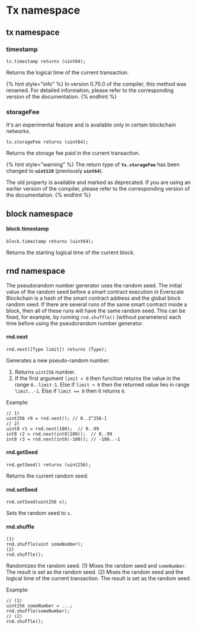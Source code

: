 # Tx namespace

## **tx** namespace

### timestamp

```solidity
tx.timestamp returns (uint64);
```

Returns the logical time of the current transaction.

{% hint style="info" %}
In version 0.70.0 of the compiler, this method was renamed. For detailed information, please refer to the corresponding version of the documentation.
{% endhint %}

### storageFee

It's an experimental feature and is available only in certain blockchain networks.

```solidity
tx.storageFee returns (uint64);
```

Returns the storage fee paid in the current transaction.

{% hint style="warning" %}
&#x20;The return type of **`tx.storageFee`** has been changed to **`uint120`** (previously **`uint64`**).

The old property is available and marked as deprecated. If you are using an earlier version of the compiler, please refer to the corresponding version of the documentation.
{% endhint %}

## **block** namespace

#### block.timestamp

```solidity
block.timestamp returns (uint64);
```

Returns the starting logical time of the current block.

## **rnd** namespace

The pseudorandom number generator uses the random seed. The initial value of the random seed before a smart contract execution in Everscale Blockchain is a hash of the smart contract address and the global block random seed. If there are several runs of the same smart contract inside a block, then all of these runs will have the same random seed. This can be fixed, for example, by running `rnd.shuffle()` (without parameters) each time before using the pseudorandom number generator.

#### rnd.next

```solidity
rnd.next([Type limit]) returns (Type);
```

Generates a new pseudo-random number.

1. Returns `uint256` number.
2. If the first argument `limit > 0` then function returns the value in the range `0..limit-1`. Else if `limit < 0` then the returned value lies in range `limit..-1`. Else if `limit == 0` then it returns `0`.

Example:

```solidity
// 1)
uint256 r0 = rnd.next(); // 0..2^256-1
// 2)
uint8 r1 = rnd.next(100);  // 0..99
int8 r2 = rnd.next(int8(100));  // 0..99
int8 r3 = rnd.next(int8(-100)); // -100..-1
```

#### rnd.getSeed

```solidity
rnd.getSeed() returns (uint256);
```

Returns the current random seed.

#### rnd.setSeed

```solidity
rnd.setSeed(uint256 x);
```

Sets the random seed to `x`.

#### rnd.shuffle

```solidity
(1)
rnd.shuffle(uint someNumber);
(2)
rnd.shuffle();
```

Randomizes the random seed. (1) Mixes the random seed and `someNumber`. The result is set as the random seed. (2) Mixes the random seed and the logical time of the current transaction. The result is set as the random seed.

Example:

```solidity
// (1)
uint256 someNumber = ...;
rnd.shuffle(someNumber);
// (2)
rnd.shuffle();
```
